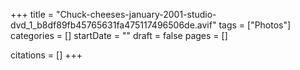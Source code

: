+++
title = "Chuck-cheeses-january-2001-studio-dvd_1_b8df89fb45765631fa475117496506de.avif"
tags = ["Photos"]
categories = []
startDate = ""
draft = false
pages = []

citations = []
+++
